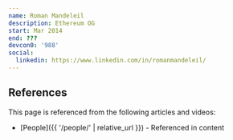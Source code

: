```yaml
---
name: Roman Mandeleil
description: Ethereum OG
start: Mar 2014
end: ???
devcon0: '988'
social:
  linkedin: https://www.linkedin.com/in/romanmandeleil/
---
```


## References

This page is referenced from the following articles and videos:

- [People]({{ '/people/' | relative_url }}) - Referenced in content